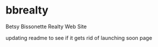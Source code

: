# bbrealty
Betsy Bissonette Realty Web Site

updating readme to see if it gets rid of launching soon page
